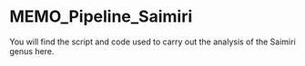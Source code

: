 # MEMO_Pipeline_Saimiri
You will find the script and code used to carry out the analysis of the Saimiri genus here.
